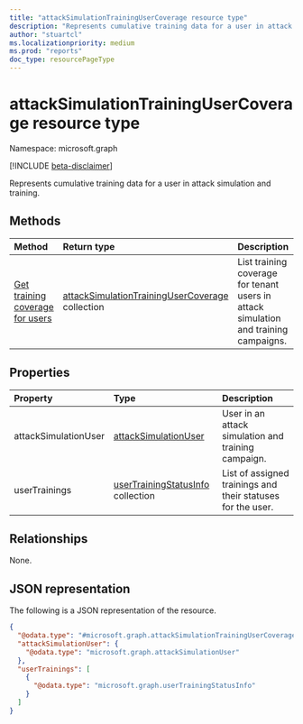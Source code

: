 ```yaml
---
title: "attackSimulationTrainingUserCoverage resource type"
description: "Represents cumulative training data for a user in attack simulation and training."
author: "stuartcl"
ms.localizationpriority: medium
ms.prod: "reports"
doc_type: resourcePageType
---
```


# attackSimulationTrainingUserCoverage resource type

Namespace: microsoft.graph

[!INCLUDE [beta-disclaimer](../../includes/beta-disclaimer.md)]

Represents cumulative training data for a user in attack simulation and training.

## Methods
|Method|Return type|Description|
|:---|:---|:---|
|[Get training coverage for users](../api/securityreportsroot-getattacksimulationtrainingusercoverage.md)|[attackSimulationTrainingUserCoverage](../resources/attacksimulationtrainingusercoverage.md) collection|List training coverage for tenant users in attack simulation and training campaigns.|

## Properties
|Property|Type|Description|
|:---|:---|:---|
|attackSimulationUser|[attackSimulationUser](../resources/attacksimulationuser.md)|User in an attack simulation and training campaign.|
|userTrainings|[userTrainingStatusInfo](../resources/usertrainingstatusinfo.md) collection|List of assigned trainings and their statuses for the user.|

## Relationships
None.

## JSON representation
The following is a JSON representation of the resource.
<!-- {
  "blockType": "resource",
  "@odata.type": "microsoft.graph.attackSimulationTrainingUserCoverage"
}
-->
``` json
{
  "@odata.type": "#microsoft.graph.attackSimulationTrainingUserCoverage",
  "attackSimulationUser": {
    "@odata.type": "microsoft.graph.attackSimulationUser"
  },
  "userTrainings": [
    {
      "@odata.type": "microsoft.graph.userTrainingStatusInfo"
    }
  ]
}
```

